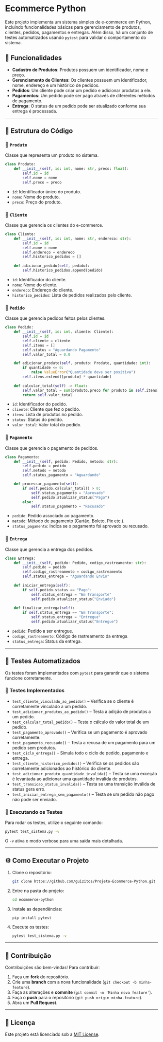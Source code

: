 # Ecommerce Python

Este projeto implementa um sistema simples de e-commerce em Python, incluindo funcionalidades básicas para gerenciamento de produtos, clientes, pedidos, pagamentos e entregas. Além disso, há um conjunto de testes automatizados usando `pytest` para validar o comportamento do sistema.

## 📌 Funcionalidades
- **Cadastro de Produtos**: Produtos possuem um identificador, nome e preço.
- **Gerenciamento de Clientes**: Os clientes possuem um identificador, nome, endereço e um histórico de pedidos.
- **Pedidos**: Um cliente pode criar um pedido e adicionar produtos a ele.
- **Pagamentos**: Um pedido pode ser pago através de diferentes métodos de pagamento.
- **Entrega**: O status de um pedido pode ser atualizado conforme sua entrega é processada.

---

## 📂 Estrutura do Código

### 📌 `Produto`
Classe que representa um produto no sistema.
```python
class Produto:
    def __init__(self, id: int, nome: str, preco: float):
        self.id = id
        self.nome = nome
        self.preco = preco
```
- `id`: Identificador único do produto.
- `nome`: Nome do produto.
- `preco`: Preço do produto.

### 📌 `Cliente`
Classe que gerencia os clientes do e-commerce.
```python
class Cliente:
    def __init__(self, id: int, nome: str, endereco: str):
        self.id = id
        self.nome = nome
        self.endereco = endereco
        self.historico_pedidos = []
    
    def adicionar_pedido(self, pedido):
        self.historico_pedidos.append(pedido)
```
- `id`: Identificador do cliente.
- `nome`: Nome do cliente.
- `endereco`: Endereço do cliente.
- `historico_pedidos`: Lista de pedidos realizados pelo cliente.

### 📌 `Pedido`
Classe que gerencia pedidos feitos pelos clientes.
```python
class Pedido:
    def __init__(self, id: int, cliente: Cliente):
        self.id = id
        self.cliente = cliente
        self.itens = []
        self.status = "Aguardando Pagamento"
        self.valor_total = 0.0

    def adicionar_produto(self, produto: Produto, quantidade: int):
        if quantidade <= 0:
            raise ValueError("Quantidade deve ser positiva")
        self.itens.extend([produto] * quantidade)
    
    def calcular_total(self) -> float:
        self.valor_total = sum(produto.preco for produto in self.itens)
        return self.valor_total
```
- `id`: Identificador do pedido.
- `cliente`: Cliente que fez o pedido.
- `itens`: Lista de produtos no pedido.
- `status`: Status do pedido.
- `valor_total`: Valor total do pedido.

### 📌 `Pagamento`
Classe que gerencia o pagamento de pedidos.
```python
class Pagamento:
    def __init__(self, pedido: Pedido, metodo: str):
        self.pedido = pedido
        self.metodo = metodo
        self.status_pagamento = "Aguardando"

    def processar_pagamento(self):
        if self.pedido.calcular_total() > 0:
            self.status_pagamento = "Aprovado"
            self.pedido.atualizar_status("Pago")
        else:
            self.status_pagamento = "Recusado"
```
- `pedido`: Pedido associado ao pagamento.
- `metodo`: Método de pagamento (Cartão, Boleto, Pix etc.).
- `status_pagamento`: Indica se o pagamento foi aprovado ou recusado.

### 📌 `Entrega`
Classe que gerencia a entrega dos pedidos.
```python
class Entrega:
    def __init__(self, pedido: Pedido, codigo_rastreamento: str):
        self.pedido = pedido
        self.codigo_rastreamento = codigo_rastreamento
        self.status_entrega = "Aguardando Envio"
    
    def iniciar_entrega(self):
        if self.pedido.status == "Pago":
            self.status_entrega = "Em Transporte"
            self.pedido.atualizar_status("Enviado")
    
    def finalizar_entrega(self):
        if self.status_entrega == "Em Transporte":
            self.status_entrega = "Entregue"
            self.pedido.atualizar_status("Entregue")
```
- `pedido`: Pedido a ser entregue.
- `codigo_rastreamento`: Código de rastreamento da entrega.
- `status_entrega`: Status da entrega.

---

## 🧦 Testes Automatizados
Os testes foram implementados com `pytest` para garantir que o sistema funcione corretamente.

### 🔹 **Testes Implementados**

- `test_cliente_vinculado_ao_pedido()` – Verifica se o cliente é corretamente vinculado a um pedido.
- `test_adicionar_produtos_ao_pedido()` – Testa a adição de produtos a um pedido.
- `test_calcular_total_pedido()` – Testa o cálculo do valor total de um pedido.
- `test_pagamento_aprovado()` – Verifica se um pagamento é aprovado corretamente.
- `test_pagamento_recusado()` – Testa a recusa de um pagamento para um pedido sem produtos.
- `test_ciclo_entrega()` – Simula todo o ciclo de pedido, pagamento e entrega.
- `test_cliente_historico_pedidos()` – Verifica se os pedidos são corretamente adicionados ao histórico do cliente.
- `test_adicionar_produto_quantidade_invalida()` – Testa se uma exceção é levantada ao adicionar uma quantidade inválida de produtos.
- `test_transicao_status_invalida()` – Testa se uma transição inválida de status gera erro.
- `test_iniciar_entrega_sem_pagamento()` – Testa se um pedido não pago não pode ser enviado.

### 🚀 **Executando os Testes**
Para rodar os testes, utilize o seguinte comando:
```sh
pytest test_sistema.py -v
```
O `-v` ativa o modo verbose para uma saída mais detalhada.

---

## ⚙️ Como Executar o Projeto
1. Clone o repositório:
   ```sh
   git clone https://github.com/guizitos/Projeto-Ecommerce-Python.git
   ```
2. Entre na pasta do projeto:
   ```sh
   cd ecommerce-python
   ```
3. Instale as dependências:
   ```sh
   pip install pytest
   ```
4. Execute os testes:
   ```sh
   pytest test_sistema.py -v
   ```

---

## 📝 Contribuição
Contribuições são bem-vindas! Para contribuir:
1. Faça um **fork** do repositório.
2. Crie uma **branch** com a nova funcionalidade (`git checkout -b minha-feature`).
3. Faça as alterações e **commite** (`git commit -m 'Minha nova feature'`).
4. Faça o **push** para o repositório (`git push origin minha-feature`).
5. Abra um **Pull Request**.

---

## 📝 Licença
Este projeto está licenciado sob a [MIT License](LICENSE).

